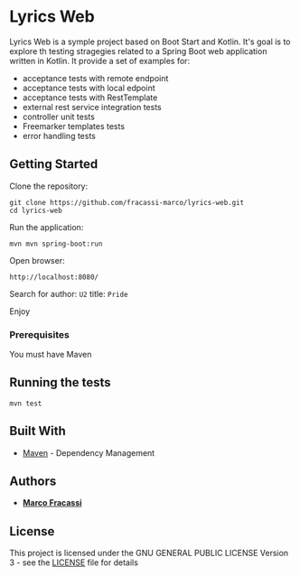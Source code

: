 # Lyrics Web

Lyrics Web is a symple project based on Boot Start and Kotlin. 
It's goal is to explore th testing stragegies related to a Spring Boot web application written in Kotlin.
It provide a set of examples for:
* acceptance tests with remote endpoint
* acceptance tests with local edpoint
* acceptance tests with RestTemplate
* external rest service integration tests
* controller unit tests
* Freemarker templates tests
* error handling tests

## Getting Started

Clone the repository:

```
git clone https://github.com/fracassi-marco/lyrics-web.git
cd lyrics-web
```

Run the application:

```
mvn mvn spring-boot:run
```

Open browser:

```
http://localhost:8080/
```

Search for author: ```U2``` title: ```Pride```

Enjoy

### Prerequisites

You must have Maven

## Running the tests

```
mvn test
```

## Built With

* [Maven](https://maven.apache.org/) - Dependency Management

## Authors

* **[Marco Fracassi](https://github.com/fracassi-marco)**

## License

This project is licensed under the GNU GENERAL PUBLIC LICENSE Version 3 - see the [LICENSE](LICENSE) file for details
